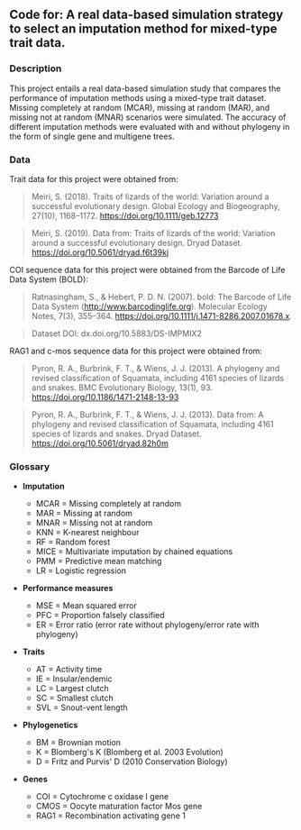 ## **Code for: A real data-based simulation strategy to select an imputation method for mixed-type trait data.**

### **Description**
This project entails a real data-based simulation study that compares the performance of imputation methods using a mixed-type trait dataset. Missing completely at random (MCAR), missing at random (MAR), and missing not at random (MNAR) scenarios were simulated. The accuracy of different imputation methods were evaluated with and without phylogeny in the form of single gene and multigene trees.

### **Data**
Trait data for this project were obtained from:

> Meiri, S. (2018). Traits of lizards of the world: Variation around a successful evolutionary design. Global Ecology and Biogeography, 27(10), 1168–1172. https://doi.org/10.1111/geb.12773

> Meiri, S. (2019). Data from: Traits of lizards of the world: Variation around a successful evolutionary design. Dryad Dataset. https://doi.org/10.5061/dryad.f6t39kj

COI sequence data for this project were obtained from the Barcode of Life Data System (BOLD):

> Ratnasingham, S., & Hebert, P. D. N. (2007). bold: The Barcode of Life Data System (http://www.barcodinglife.org). Molecular Ecology Notes, 7(3), 355–364. https://doi.org/10.1111/j.1471-8286.2007.01678.x. 

> Dataset DOI: dx.doi.org/10.5883/DS-IMPMIX2

RAG1 and c-mos sequence data for this project were obtained from:

> Pyron, R. A., Burbrink, F. T., & Wiens, J. J. (2013). A phylogeny and revised classification of Squamata, including 4161 species of lizards and snakes. BMC Evolutionary Biology, 13(1), 93. https://doi.org/10.1186/1471-2148-13-93

> Pyron, R. A., Burbrink, F. T., & Wiens, J. J. (2013). Data from: A phylogeny and revised 	classification of Squamata, including 4161 species of lizards and snakes. Dryad Dataset. 	https://doi.org/10.5061/dryad.82h0m

### **Glossary**

* **Imputation**
  * MCAR = Missing completely at random
  * MAR = Missing at random
  * MNAR = Missing not at random
  * KNN = K-nearest neighbour
  * RF = Random forest
  * MICE = Multivariate imputation by chained equations
  * PMM = Predictive mean matching
  * LR = Logistic regression


* **Performance measures**
  * MSE = Mean squared error
  * PFC = Proportion falsely classified
  * ER = Error ratio (error rate without phylogeny/error rate with phylogeny)

* **Traits**
  * AT = Activity time
  * IE = Insular/endemic
  * LC = Largest clutch
  * SC = Smallest clutch
  * SVL = Snout-vent length
  
  
* **Phylogenetics**
  * BM = Brownian motion
  * K = Blomberg's K (Blomberg et al. 2003 Evolution)
  * D = Fritz and Purvis' D (2010 Conservation Biology)


* **Genes**
  * COI = Cytochrome c oxidase I gene
  * CMOS = Oocyte maturation factor Mos gene
  * RAG1 = Recombination activating gene 1